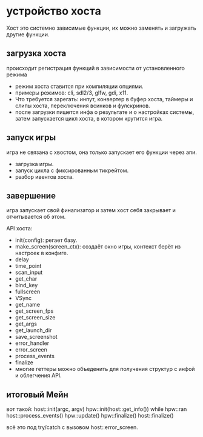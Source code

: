 # устройство хоста
Хост это системно зависимые функции, их можно заменять и загружать другие функции.

## загрузка хоста
происходит регистрация функций в зависимости от установленного режима
- режим хоста ставится при компиляции опциями.
- примеры режимов: cli, sdl2/3, glfw, gdi, x11.
- Что требуется зарегать: инпут, конвертер в буфер хоста, таймеры и слипы хоста, переключения всинков и фулскринов.
- после загрузки пишется инфа о результате и о настройках системы, затем запускается цикл хоста, в котором крутится игра.

## запуск игры
игра не связана с хвостом, она только запускает его функции через апи.
- загрузка игры.
- запуск цикла с фиксированным тикрейтом.
- разбор ивентов хоста.

## завершение
игра запускает свой финализатор и затем хост себя закрывает и отчитывается об этом.

API хоста:
- init(config): регает базу.
- make_screen(screen_ctx): создаёт окно игры, контекст берёт из настроек в конфиге.
- delay
- time_point
- scan_input
- get_char
- bind_key
- fullscreen 
- VSync 
- get_name
- get_screen_fps
- get_screen_size
- get_args
- get_launch_dir
- save_screenshot
- error_handler
- error_screen
- process_events
- finalize
- многие геттеры можно объеденить для получения структур с инфой и облегчения API.

## итоговый Мейн
вот такой:
host::init(argc, argv)
hpw::init(host::get_info())
while hpw::ran
  host::process_events()
  hpw::update()
hpw::finalize()
host::finalize()

всё это под try/catch с вызовом host::error_screen.

